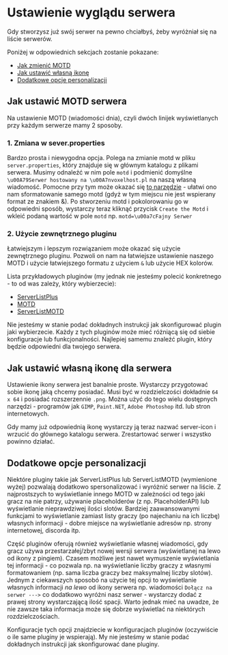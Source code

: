 # Ustawienie wyglądu serwera

Gdy stworzysz już swój serwer na pewno chciałbyś, żeby wyróżniał się na liście serwerów.

Poniżej w odpowiednich sekcjach zostanie pokazane: <br />
* [Jak zmienić MOTD](#jak-ustawić-motd)
* [Jak ustawić własną ikonę](#jak-ustawić-własną-ikonę)
* [Dodatkowe opcje personalizacji](#dodatkowe-opcje-personalizacji)

## Jak ustawić MOTD serwera

Na ustawienie MOTD (wiadomości dnia), czyli dwóch linijek wyświetlanych przy każdym serwerze mamy 2 sposoby.

### 1. Zmiana w sever.properties
Bardzo prosta i niewygodna opcja. Polega na zmianie motd w pliku `server.properties`, który znajduje się w głównym katalogu z plikami serwera. Musimy odnaleźć w nim pole `motd` i podmienić domyślne `\u00A79Serwer hostowany na \u00A7nvoxelhost.pl` na naszą własną wiadomość. Pomocne przy tym może okazać się [to narzędzie](https://minecraft.tools/en/motd.php) - ułatwi ono nam sformatowanie samego motd (gdyż w tym miejscu nie jest wspierany format ze znakiem &). Po stworzeniu motd i pokolorowaniu go w odpowiedni sposób, wystarczy teraz kliknąć przycisk `Create the Motd` i wkleić podaną wartość w pole `motd` np. `motd=\u00a7cFajny Serwer`

### 2. Użycie zewnętrznego pluginu
Łatwiejszym i lepszym rozwiązaniem może okazać się użycie zewnętrznego pluginu. Pozwoli on nam na łatwiejsze ustawienie naszego MOTD i użycie łatwiejszego formatu z użyciem `&` lub użycie HEX kolorów. 

Lista przykładowych pluginów (my jednak nie jesteśmy polecić konkretnego - to od was zależy, który wybierzecie): <br />
* [ServerListPlus](https://www.spigotmc.org/resources/serverlistplus.241/)
* [MOTD](https://www.spigotmc.org/resources/motd-1-8-1-19-2.8390/)
* [ServerListMOTD](https://dev.bukkit.org/projects/serverlistmotd)

Nie jesteśmy w stanie podać dokładnych instrukcji jak skonfigurować plugin jaki wybierzecie. Każdy z tych pluginów może mieć różniącą się od siebie konfiguracje lub funkcjonalności. Najlepiej samemu znaleźć plugin, który będzie odpowiedni dla twojego serwera.

## Jak ustawić własną ikonę dla serwera

Ustawienie ikony serwera jest banalnie proste. Wystarczy przygotować sobie ikonę jaką chcemy posiadać. Musi być w rozdzielczości dokładnie `64 x 64` i posiadać rozszerzennie `.png`. Można użyć do tego wielu dostępnych narzędzi - programów jak `GIMP`, `Paint.NET`, `Adobe Photoshop` itd. lub stron internetowych.

Gdy mamy już odpowiednią ikonę wystarczy ją teraz nazwać server-icon i wrzucić do głównego katalogu serwera. Zrestartować serwer i wszystko powinno działać.

## Dodatkowe opcje personalizacji

Niektóre pluginy takie jak ServerListPlus lub ServerListMOTD (wymienione wyżej) pozwalają dodatkowo spersonalizować i wyróżnić serwer na liście. Z najprostszych to wyświetlanie innego MOTD w zależności od tego jaki gracz na nie patrzy, używanie placeholderów (z np. PlaceholderAPI) lub wyświetlanie nieprawdziwej ilości slotów. Bardziej zaawansowanymi funkcjami to wyświetlanie zamiast listy graczy (po najechaniu na ich liczbę) własnych informacji - dobre miejsce na wyświetlanie adresów np. strony internetowej, discorda itp. 

Część pluginów oferują również wyświetlanie własnej wiadomości, gdy gracz używa przestarzałej/zbyt nowej wersji serwera (wyświetlanej na lewo od ikony z pingiem). Czasem możliwe jest nawet wymuszenie wyświetlania tej informacji - co pozwala np. na wyświetlanie liczby graczy z własnymi formatowaniem (np. sama liczba graczy bez maksymalnej liczby slotów). Jednym z ciekawszych sposobó na użycie tej opcji to wyświetlanie własnych informacji *na lewo* od ikony serwera np. wiadomości `Dołącz na serwer --->` co dodatkowo wyróżni nasz serwer - wystarczy dodać z prawej strony wystarczającą ilość spacji. Warto jednak mieć na uwadze, że nie zawsze taka informacja może się dobrze wyświetlać na niektórych rozdzielczościach.

Konfiguracje tych opcji znajdziecie w konfiguracjach pluginów (oczywiście o ile same pluginy je wspierają). My nie jesteśmy w stanie podać dokładnych instrukcji jak skonfigurować dane pluginy.
